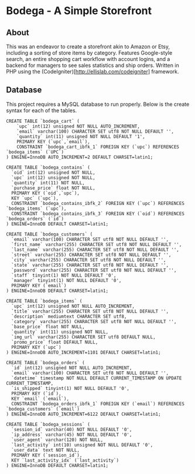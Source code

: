 # Bodega - A Simple Storefront

## About

This was an endeavor to create a storefront akin to Amazon or Etsy, including a sorting of store items by category. Features Google-style search, an entire shopping cart workflow with account logins, and a backend for managers to see sales statistics and ship orders. Written in PHP using the (CodeIgniter)[http://ellislab.com/codeigniter] framework.

## Database

This project requires a MySQL database to run properly. Below is the create syntax for each of the tables.


    CREATE TABLE `bodega_cart` (
        `upc` int(12) unsigned NOT NULL AUTO_INCREMENT,
        `email` varchar(100) CHARACTER SET utf8 NOT NULL DEFAULT '',
        `quantity` int(11) unsigned NOT NULL DEFAULT '1',
        PRIMARY KEY (`upc`,`email`),
        CONSTRAINT `bodega_cart_ibfk_1` FOREIGN KEY (`upc`) REFERENCES `bodega_items` (`UPC`)
    ) ENGINE=InnoDB AUTO_INCREMENT=2 DEFAULT CHARSET=latin1;

    CREATE TABLE `bodega_contains` (
      `oid` int(12) unsigned NOT NULL,
      `upc` int(12) unsigned NOT NULL,
      `quantity` int(11) NOT NULL,
      `purchase_price` float NOT NULL,
      PRIMARY KEY (`oid`,`upc`),
      KEY `upc` (`upc`),
      CONSTRAINT `bodega_contains_ibfk_2` FOREIGN KEY (`upc`) REFERENCES `bodega_items` (`upc`),
      CONSTRAINT `bodega_contains_ibfk_3` FOREIGN KEY (`oid`) REFERENCES `bodega_orders` (`id`)
    ) ENGINE=InnoDB DEFAULT CHARSET=latin1;

    CREATE TABLE `bodega_customers` (
      `email` varchar(100) CHARACTER SET utf8 NOT NULL DEFAULT '',
      `first_name` varchar(255) CHARACTER SET utf8 NOT NULL DEFAULT '',
      `last_name` varchar(255) CHARACTER SET utf8 NOT NULL DEFAULT '',
      `street` varchar(255) CHARACTER SET utf8 NOT NULL DEFAULT '',
      `city` varchar(255) CHARACTER SET utf8 NOT NULL DEFAULT '',
      `state` varchar(255) CHARACTER SET utf8 NOT NULL DEFAULT '',
      `password` varchar(255) CHARACTER SET utf8 NOT NULL DEFAULT '',
      `staff` tinyint(1) NOT NULL DEFAULT '0',
      `manager` tinyint(1) NOT NULL DEFAULT '0',
      PRIMARY KEY (`email`)
    ) ENGINE=InnoDB DEFAULT CHARSET=latin1;

    CREATE TABLE `bodega_items` (
      `upc` int(12) unsigned NOT NULL AUTO_INCREMENT,
      `title` varchar(255) CHARACTER SET utf8 NOT NULL DEFAULT '',
      `description` mediumtext CHARACTER SET utf8,
      `category` varchar(255) CHARACTER SET utf8 NOT NULL DEFAULT '',
      `base_price` float NOT NULL,
      `quantity` int(11) unsigned NOT NULL,
      `img_url` varchar(255) CHARACTER SET utf8 DEFAULT NULL,
      `promo_price` float DEFAULT NULL,
      PRIMARY KEY (`upc`)
    ) ENGINE=InnoDB AUTO_INCREMENT=1101 DEFAULT CHARSET=latin1;

    CREATE TABLE `bodega_orders` (
      `id` int(12) unsigned NOT NULL AUTO_INCREMENT,
      `email` varchar(100) CHARACTER SET utf8 NOT NULL DEFAULT '',
      `datetime` timestamp NOT NULL DEFAULT CURRENT_TIMESTAMP ON UPDATE CURRENT_TIMESTAMP,
      `is_shipped` tinyint(1) NOT NULL DEFAULT '0',
      PRIMARY KEY (`id`),
      KEY `email` (`email`),
      CONSTRAINT `bodega_orders_ibfk_1` FOREIGN KEY (`email`) REFERENCES `bodega_customers` (`email`)
    ) ENGINE=InnoDB AUTO_INCREMENT=6122 DEFAULT CHARSET=latin1;

    CREATE TABLE `bodega_sessions` (
      `session_id` varchar(40) NOT NULL DEFAULT '0',
      `ip_address` varchar(45) NOT NULL DEFAULT '0',
      `user_agent` varchar(120) NOT NULL,
      `last_activity` int(10) unsigned NOT NULL DEFAULT '0',
      `user_data` text NOT NULL,
      PRIMARY KEY (`session_id`),
      KEY `last_activity_idx` (`last_activity`)
    ) ENGINE=InnoDB DEFAULT CHARSET=latin1;

